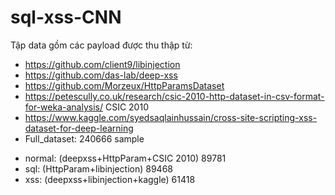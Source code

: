 # sql-xss-CNN
Tập data gồm các payload được thu thập từ:
- https://github.com/client9/libinjection
- https://github.com/das-lab/deep-xss
- https://github.com/Morzeux/HttpParamsDataset
- https://petescully.co.uk/research/csic-2010-http-dataset-in-csv-format-for-weka-analysis/ CSIC 2010
- https://www.kaggle.com/syedsaqlainhussain/cross-site-scripting-xss-dataset-for-deep-learning
- Full_dataset: 240666 sample
+ normal: (deepxss+HttpParam+CSIC 2010) 89781
+ sql: (HttpParam+libinjection) 89468
+ xss: (deepxss+libinjection+kaggle) 61418
